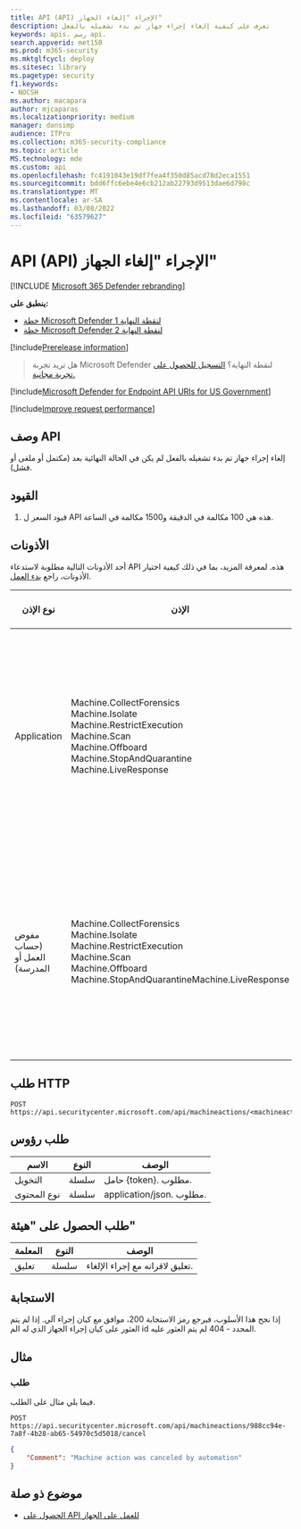 ```yaml
---
title: API (API) الإجراء "إلغاء الجهاز"
description: تعرف على كيفية إلغاء إجراء جهاز تم بدء تشغيله بالفعل
keywords: apis، رسم api،
search.appverid: met150
ms.prod: m365-security
ms.mktglfcycl: deploy
ms.sitesec: library
ms.pagetype: security
f1.keywords:
- NOCSH
ms.author: macapara
author: mjcaparas
ms.localizationpriority: medium
manager: dansimp
audience: ITPro
ms.collection: m365-security-compliance
ms.topic: article
MS.technology: mde
ms.custom: api
ms.openlocfilehash: fc4191043e19df7fea4f350d85acd78d2eca1551
ms.sourcegitcommit: bdd6ffc6ebe4e6cb212ab22793d9513dae6d798c
ms.translationtype: MT
ms.contentlocale: ar-SA
ms.lasthandoff: 03/08/2022
ms.locfileid: "63579627"
---
```

# <a name="cancel-machine-action-api"></a>API (API) الإجراء "إلغاء الجهاز"

[!INCLUDE [Microsoft 365 Defender rebranding](../../includes/microsoft-defender.md)]

**ينطبق على:**
- [خطة Microsoft Defender لنقطة النهاية 1](https://go.microsoft.com/fwlink/p/?linkid=2146631)
- [خطة Microsoft Defender لنقطة النهاية 2](https://go.microsoft.com/fwlink/p/?linkid=2146631)

[!include[Prerelease information](../../includes/prerelease.md)]

> هل تريد تجربة Microsoft Defender لنقطة النهاية؟ [التسجيل للحصول على تجربة مجانية.](https://signup.microsoft.com/create-account/signup?products=7f379fee-c4f9-4278-b0a1-e4c8c2fcdf7e&ru=https://aka.ms/MDEp2OpenTrial?ocid=docs-wdatp-exposedapis-abovefoldlink)

[!include[Microsoft Defender for Endpoint API URIs for US Government](../../includes/microsoft-defender-api-usgov.md)]

[!include[Improve request performance](../../includes/improve-request-performance.md)]

## <a name="api-description"></a>وصف API

إلغاء إجراء جهاز تم بدء تشغيله بالفعل لم يكن في الحالة النهائية بعد (مكتمل أو ملغى أو فشل).

## <a name="limitations"></a>القيود

1. قيود السعر ل API هذه هي 100 مكالمة في الدقيقة و1500 مكالمة في الساعة.

## <a name="permissions"></a>الأذونات

أحد الأذونات التالية مطلوبة لاستدعاء API هذه. لمعرفة المزيد، بما في ذلك كيفية اختيار الأذونات، راجع [بدء العمل](apis-intro.md).

|نوع الإذن|الإذن|اسم عرض الأذونات|
|---|---|---|
|Application|Machine.CollectForensics <br> Machine.Isolate <br> Machine.RestrictExecution <br> Machine.Scan <br> Machine.Offboard <br> Machine.StopAndQuarantine <br> Machine.LiveResponse|جمع الطب الشرعي <br>جهاز عزل<br>تقييد تنفيذ التعليمات البرمجية<br>  جهاز المسح الضوئي<br>  جهاز Offboard<br> إيقاف وفحص<br> تشغيل الاستجابة المباشرة على جهاز معين|
|مفوض (حساب العمل أو المدرسة)|Machine.CollectForensics<br> Machine.Isolate  <br>Machine.RestrictExecution<br> Machine.Scan<br> Machine.Offboard<br> Machine.StopAndQuarantineMachine.LiveResponse|جمع الطب الشرعي<br> جهاز عزل<br>  تقييد تنفيذ التعليمات البرمجية<br> جهاز المسح الضوئي<br>جهاز Offboard<br> إيقاف وفحص<br> تشغيل الاستجابة المباشرة على جهاز معين|

## <a name="http-request"></a>طلب HTTP

```http
POST https://api.securitycenter.microsoft.com/api/machineactions/<machineactionid>/cancel
```

## <a name="request-headers"></a>طلب رؤوس

|الاسم|النوع|الوصف|
|---|---|---|
|التخويل|سلسلة|حامل {token}. مطلوب.|
|نوع المحتوى|سلسلة|application/json. مطلوب.|

## <a name="request-body"></a>طلب الحصول على "هيئة"

|المعلمة|النوع|الوصف|
|---|---|---|
|تعليق|سلسلة|تعليق لاقرانه مع إجراء الإلغاء.|

## <a name="response"></a>الاستجابة

إذا نجح هذا الأسلوب، فيرجع رمز الاستجابة 200، موافق مع كيان إجراء آلي. إذا لم يتم العثور على كيان إجراء الجهاز الذي له الم id المحدد - 404 لم يتم العثور عليه.

## <a name="example"></a>مثال

### <a name="request"></a>طلب

فيما يلي مثال على الطلب.

```HTTP
POST
https://api.securitycenter.microsoft.com/api/machineactions/988cc94e-7a8f-4b28-ab65-54970c5d5018/cancel
```

```JSON
{
    "Comment": "Machine action was canceled by automation"
}
```

## <a name="related-topic"></a>موضوع ذو صلة

- [الحصول على API للعمل على الجهاز](get-machineaction-object.md)
